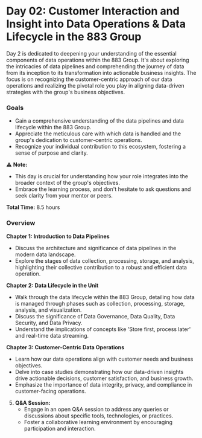 # Day 02: Customer Interaction and Insight into Data Operations & Data Lifecycle in the 883 Group

Day 2 is dedicated to deepening your understanding of the essential components of data operations within the 883 Group. It's about exploring the intricacies of data pipelines and comprehending the journey of data from its inception to its transformation into actionable business insights. The focus is on recognizing the customer-centric approach of our data operations and realizing the pivotal role you play in aligning data-driven strategies with the group's business objectives.

### Goals
- Gain a comprehensive understanding of the data pipelines and data lifecycle within the 883 Group.
- Appreciate the meticulous care with which data is handled and the group's dedication to customer-centric operations.
- Recognize your individual contribution to this ecosystem, fostering a sense of purpose and clarity.

:warning: **Note:**
- This day is crucial for understanding how your role integrates into the broader context of the group's objectives.
- Embrace the learning process, and don't hesitate to ask questions and seek clarity from your mentor or peers.

**Total Time:** 8.5 hours

### Overview

**Chapter 1: Introduction to Data Pipelines**
   - Discuss the architecture and significance of data pipelines in the modern data landscape.
   - Explore the stages of data collection, processing, storage, and analysis, highlighting their collective contribution to a robust and efficient data operation.

**Chapter 2: Data Lifecycle in the Unit**
   - Walk through the data lifecycle within the 883 Group, detailing how data is managed through phases such as collection, processing, storage, analysis, and visualization.
   - Discuss the significance of Data Governance, Data Quality, Data Security, and Data Privacy.
   - Understand the implications of concepts like 'Store first, process later' and real-time data streaming.

**Chapter 3: Customer-Centric Data Operations**
   - Learn how our data operations align with customer needs and business objectives.
   - Delve into case studies demonstrating how our data-driven insights drive actionable decisions, customer satisfaction, and business growth.
   - Emphasize the importance of data integrity, privacy, and compliance in customer-facing operations.

5. **Q&A Session:**
   - Engage in an open Q&A session to address any queries or discussions about specific tools, technologies, or practices.
   - Foster a collaborative learning environment by encouraging participation and interaction.


